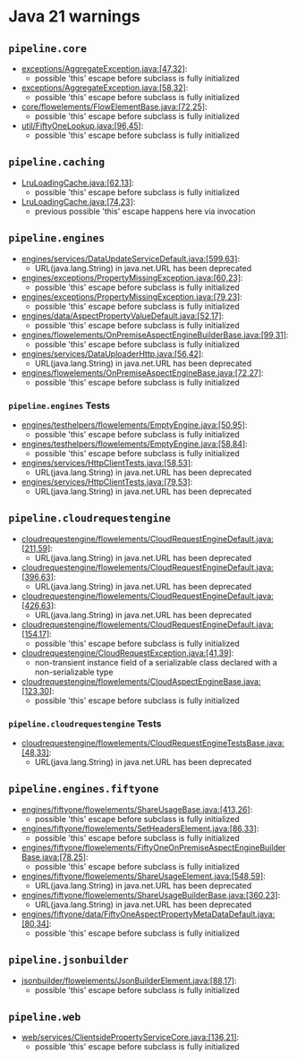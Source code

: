 # Java 21 warnings

## `pipeline.core`

- [exceptions/AggregateException.java:[47,32]](./pipeline.core/src/main/java/fiftyone/pipeline/exceptions/AggregateException.java#L47C32):
  - possible 'this' escape before subclass is fully initialized
- [exceptions/AggregateException.java:[58,32]](./pipeline.core/src/main/java/fiftyone/pipeline/exceptions/AggregateException.java#L58C32):
  - possible 'this' escape before subclass is fully initialized
- [core/flowelements/FlowElementBase.java:[72,25]](./pipeline.core/src/main/java/fiftyone/pipeline/core/flowelements/FlowElementBase.java#L72C25):
  - possible 'this' escape before subclass is fully initialized
- [util/FiftyOneLookup.java:[96,45]](./pipeline.core/src/main/java/fiftyone/pipeline/util/FiftyOneLookup.java#L96C45):
  - possible 'this' escape before subclass is fully initialized

## `pipeline.caching`

- [LruLoadingCache.java:[62,13]](./pipeline.caching/src/main/java/fiftyone/caching/LruLoadingCache.java#L62C13):
  - possible 'this' escape before subclass is fully initialized
- [LruLoadingCache.java:[74,23]](./pipeline.caching/src/main/java/fiftyone/caching/LruLoadingCache.java#L74C23):
  - previous possible 'this' escape happens here via invocation

## `pipeline.engines`

- [engines/services/DataUpdateServiceDefault.java:[599,63]](./pipeline.engines/src/main/java/fiftyone/pipeline/engines/services/DataUpdateServiceDefault.java#L599C63):
  - URL(java.lang.String) in java.net.URL has been deprecated
- [engines/exceptions/PropertyMissingException.java:[60,23]](./pipeline.engines/src/main/java/fiftyone/pipeline/engines/exceptions/PropertyMissingException.java#L60C23):
  - possible 'this' escape before subclass is fully initialized
- [engines/exceptions/PropertyMissingException.java:[79,23]](./pipeline.engines/src/main/java/fiftyone/pipeline/engines/exceptions/PropertyMissingException.java#L79C23):
  - possible 'this' escape before subclass is fully initialized
- [engines/data/AspectPropertyValueDefault.java:[52,17]](./pipeline.engines/src/main/java/fiftyone/pipeline/engines/data/AspectPropertyValueDefault.java#L52C17):
  - possible 'this' escape before subclass is fully initialized
- [engines/flowelements/OnPremiseAspectEngineBuilderBase.java:[99,31]](./pipeline.engines/src/main/java/fiftyone/pipeline/engines/flowelements/OnPremiseAspectEngineBuilderBase.java#L99C31):
  - possible 'this' escape before subclass is fully initialized
- [engines/services/DataUploaderHttp.java:[56,42]](./pipeline.engines/src/main/java/fiftyone/pipeline/engines/services/DataUploaderHttp.java#L56C42):
  - URL(java.lang.String) in java.net.URL has been deprecated
- [engines/flowelements/OnPremiseAspectEngineBase.java:[72,27]](./pipeline.engines/src/main/java/fiftyone/pipeline/engines/flowelements/OnPremiseAspectEngineBase.java#L72C27):
  - possible 'this' escape before subclass is fully initialized

### `pipeline.engines` Tests

- [engines/testhelpers/flowelements/EmptyEngine.java:[50,95]](./pipeline.engines/src/test/java/fiftyone/pipeline/engines/testhelpers/flowelements/EmptyEngine.java#L50C95):
  - possible 'this' escape before subclass is fully initialized
- [engines/testhelpers/flowelements/EmptyEngine.java:[58,84]](./pipeline.engines/src/test/java/fiftyone/pipeline/engines/testhelpers/flowelements/EmptyEngine.java#L58C84):
  - possible 'this' escape before subclass is fully initialized
- [engines/services/HttpClientTests.java:[58,53]](./pipeline.engines/src/test/java/fiftyone/pipeline/engines/services/HttpClientTests.java#L58C53):
  - URL(java.lang.String) in java.net.URL has been deprecated
- [engines/services/HttpClientTests.java:[79,53]](./pipeline.engines/src/test/java/fiftyone/pipeline/engines/services/HttpClientTests.java#L79C53):
  - URL(java.lang.String) in java.net.URL has been deprecated

## `pipeline.cloudrequestengine`

- [cloudrequestengine/flowelements/CloudRequestEngineDefault.java:[211,59]](./pipeline.cloudrequestengine/src/main/java/fiftyone/pipeline/cloudrequestengine/flowelements/CloudRequestEngineDefault.java#L211C59):
  - URL(java.lang.String) in java.net.URL has been deprecated
- [cloudrequestengine/flowelements/CloudRequestEngineDefault.java:[396,63]](./pipeline.cloudrequestengine/src/main/java/fiftyone/pipeline/cloudrequestengine/flowelements/CloudRequestEngineDefault.java#L396C63):
  - URL(java.lang.String) in java.net.URL has been deprecated
- [cloudrequestengine/flowelements/CloudRequestEngineDefault.java:[426,63]](./pipeline.cloudrequestengine/src/main/java/fiftyone/pipeline/cloudrequestengine/flowelements/CloudRequestEngineDefault.java#L426C63):
  - URL(java.lang.String) in java.net.URL has been deprecated
- [cloudrequestengine/flowelements/CloudRequestEngineDefault.java:[154,17]](./pipeline.cloudrequestengine/src/main/java/fiftyone/pipeline/cloudrequestengine/flowelements/CloudRequestEngineDefault.java#L154C17):
  - possible 'this' escape before subclass is fully initialized
- [cloudrequestengine/CloudRequestException.java:[41,39]](./pipeline.cloudrequestengine/src/main/java/fiftyone/pipeline/cloudrequestengine/CloudRequestException.java#L41C39):
  - non-transient instance field of a serializable class declared with a non-serializable type
- [cloudrequestengine/flowelements/CloudAspectEngineBase.java:[123,30]](./pipeline.cloudrequestengine/src/main/java/fiftyone/pipeline/cloudrequestengine/flowelements/CloudAspectEngineBase.java#L123C30):
  - possible 'this' escape before subclass is fully initialized

### `pipeline.cloudrequestengine` Tests

- [cloudrequestengine/flowelements/CloudRequestEngineTestsBase.java:[48,33]](./pipeline.cloudrequestengine/src/test/java/fiftyone/pipeline/cloudrequestengine/flowelements/CloudRequestEngineTestsBase.java#L48C33):
  - URL(java.lang.String) in java.net.URL has been deprecated

## `pipeline.engines.fiftyone`

- [engines/fiftyone/flowelements/ShareUsageBase.java:[413,26]](./pipeline.engines.fiftyone/src/main/java/fiftyone/pipeline/engines/fiftyone/flowelements/ShareUsageBase.java#L413C26):
  - possible 'this' escape before subclass is fully initialized
- [engines/fiftyone/flowelements/SetHeadersElement.java:[86,33]](./pipeline.engines.fiftyone/src/main/java/fiftyone/pipeline/engines/fiftyone/flowelements/SetHeadersElement.java#L86C33):
  - possible 'this' escape before subclass is fully initialized
- [engines/fiftyone/flowelements/FiftyOneOnPremiseAspectEngineBuilderBase.java:[78,25]](./pipeline.engines.fiftyone/src/main/java/fiftyone/pipeline/engines/fiftyone/flowelements/FiftyOneOnPremiseAspectEngineBuilderBase.java#L78C25):
  - possible 'this' escape before subclass is fully initialized
- [engines/fiftyone/flowelements/ShareUsageElement.java:[548,59]](./pipeline.engines.fiftyone/src/main/java/fiftyone/pipeline/engines/fiftyone/flowelements/ShareUsageElement.java#L548C59):
  - URL(java.lang.String) in java.net.URL has been deprecated
- [engines/fiftyone/flowelements/ShareUsageBuilderBase.java:[360,23]](./pipeline.engines.fiftyone/src/main/java/fiftyone/pipeline/engines/fiftyone/flowelements/ShareUsageBuilderBase.java#L360C23):
  - URL(java.lang.String) in java.net.URL has been deprecated
- [engines/fiftyone/data/FiftyOneAspectPropertyMetaDataDefault.java:[80,34]](./pipeline.engines.fiftyone/src/main/java/fiftyone/pipeline/engines/fiftyone/data/FiftyOneAspectPropertyMetaDataDefault.java#L80C34):
  - possible 'this' escape before subclass is fully initialized

## `pipeline.jsonbuilder`

- [jsonbuilder/flowelements/JsonBuilderElement.java:[88,17]](./pipeline.jsonbuilder/src/main/java/fiftyone/pipeline/jsonbuilder/flowelements/JsonBuilderElement.java#L88C17):
  - possible 'this' escape before subclass is fully initialized

## `pipeline.web`

- [web/services/ClientsidePropertyServiceCore.java:[136,21]](./pipeline.web.packages/pipeline.web/src/main/java/fiftyone/pipeline/web/services/ClientsidePropertyServiceCore.java#L136C21):
  - possible 'this' escape before subclass is fully initialized
